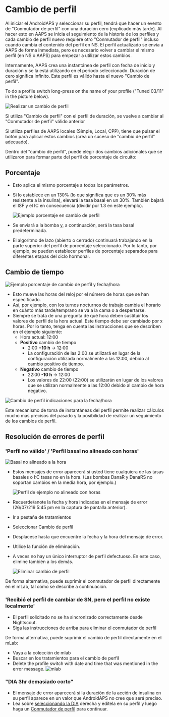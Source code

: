 # Cambio de perfil

Al iniciar el AndroidAPS y seleccionar su perfil, tendrá que hacer un evento de "Conmutador de perfil" con una duración cero (explicado más tarde). Al hacer esto en AAPS se inicia el seguimiento de la historia de los perfiles y cada cambio de perfil nuevo requiere otro "Conmutador de perfil" incluso cuando cambia el contenido del perfil en NS. El perfil actualizado se envía a AAPS de forma inmediata, pero es necesario volver a cambiar el mismo perfil (en NS o AAPS) para empezar a utilizar estos cambios.

Internamente, AAPS crea una instantánea de perfil con fecha de inicio y duración y se la está utilizando en el periodo seleccionado. Duración de cero significa infinito. Este perfil es válido hasta el nuevo "Cambio de perfil".

To do a profile switch long-press on the name of your profile ("Tuned 03/11" in the picture below).

![Realizar un cambio de perfil](../images/ProfileSwitch_HowTo.png)

Si utiliza "Cambio de perfil" con el perfil de duración, se vuelve a cambiar al "Conmutador de perfil" válido anterior

Si utiliza perfiles de AAPS locales (Simple, Local, CPP), tiene que pulsar el botón para aplicar estos cambios (crea un suceso de "cambio de perfil" adecuado).

Dentro del "cambio de perfil", puede elegir dos cambios adicionales que se utilizaron para formar parte del perfil de porcentaje de circuito:

## Porcentaje

* Esto aplica el mismo porcentaje a todos los parámetros. 
* Si lo establece en un 130% (lo que significa que es un 30% más resistente a la insulina), elevará la tasa basal en un 30%. También bajará el ISF y el IC en consecuencia (dividir por 1.3 en este ejemplo).
  
  ![Ejemplo porcentaje en cambio de perfil](../images/ProfileSwitchPercentage.png)

* Se enviará a la bomba y, a continuación, será la tasa basal predeterminada.

* El algoritmo de lazo (abierto o cerrado) continuará trabajando en la parte superior del perfil de porcentaje seleccionado. Por lo tanto, por ejemplo, se pueden establecer perfiles de porcentaje separados para diferentes etapas del ciclo hormonal.

## Cambio de tiempo

![Ejemplo porcentaje de cambio de perfil y fecha/hora](../images/ProfileSwitchTimeShift2.png)

* Esto mueve las horas del reloj por el número de horas que se han especificado. 
* Así, por ejemplo, con los turnos nocturnos de trabajo cambia el horario en cuánto más tarde/temprano se va a la cama o a despertarse.
* Siempre se trata de una pregunta de qué hora deben sustituir los valores de perfil de la hora actual. Este tiempo debe ser cambiado por x horas. Por lo tanto, tenga en cuenta las instrucciones que se describen en el ejemplo siguiente: 
  * Hora actual: 12:00
  * **Positivo** cambio de tiempo 
    * 2:00 **+10 h** -> 12:00
    * La configuración de las 2:00 se utilizará en lugar de la configuración utilizada normalmente a las 12:00, debido al cambio positivo de tiempo.
  * **Negativo** cambio de tiempo 
    * 22:00 **-10 h** -> 12:00
    * Los valores de 22:00 (22:00) se utilizarán en lugar de los valores que se utilizan normalmente a las 12:00 debido al cambio de hora negativo.

![Cambio de perfil indicaciones para la fecha/hora](../images/ProfileSwitch_PlusMinus2.png)

Este mecanismo de toma de instantáneas del perfil permite realizar cálculos mucho más precisos del pasado y la posibilidad de realizar un seguimiento de los cambios de perfil.

## Resolución de errores de perfil

### 'Perfil no válido' / 'Perfil basal no alineado con horas'

![Basal no alineado a la hora](../images/BasalNotAlignedToHours2.png)

* Estos mensajes de error aparecerá si usted tiene cualquiera de las tasas basales o I:C tasas no en la hora. (Las bombas DanaR y DanaRS no soportan cambios en la media hora, por ejemplo.)
  
  ![Perfil de ejemplo no alineado con horas](../images/ProfileNotAlignedToHours.png)

* Recuerde/anote la fecha y hora indicadas en el mensaje de error (26/07/219 5:45 pm en la captura de pantalla anterior).

* Ir a pestaña de tratamientos
* Seleccionar Cambio de perfil
* Desplácese hasta que encuentre la fecha y la hora del mensaje de error.
* Utilice la función de eliminación.
* A veces no hay un único interruptor de perfil defectuoso. En este caso, elimine también a los demás.
  
  ![Eliminar cambio de perfil](../images/PSRemove.png)

De forma alternativa, puede suprimir el conmutador de perfil directamente en el mLab, tal como se describe a continuación.

### 'Recibió el perfil de cambiar de SN, pero el perfil no existe localmente'

* El perfil solicitado no se ha sincronizado correctamente desde Nightscout.
* Siga las instrucciones de arriba para eliminar el conmutador de perfil

De forma alternativa, puede suprimir el cambio de perfil directamente en el mLab:

* Vaya a la colección de mlab
* Buscar en los tratamientos para el cambio de perfil
* Delete the profile switch with date and time that was mentioned in the error message. ![mlab](../images/mLabDeletePS.png)

### "DIA 3hr demasiado corto"

* El mensaje de error aparecerá si la duración de la acción de insulina en su perfil aparece en un valor que AndroidAPS no cree que será preciso. 
* Lea sobre [seleccionando la DIA](http://www.diabettech.com/insulin/why-we-are-regularly-wrong-in-the-duration-of-insulin-action-dia-times-we-use-and-why-it-matters/) derecha y edítela en su perfil y luego haga un [Conmutador de perfil](../Usage/Profiles) para continuar.